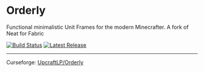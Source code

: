 # Orderly
Functional minimalistic Unit Frames for the modern Minecrafter. A fork of Neat for Fabric


[![Build Status](https://img.shields.io/github/workflow/status/UpcraftLP/Orderly/Build%20Status?label=Build%20Status&logo=GitHub&style=flat-square)](https://github.com/UpcraftLP/Orderly/actions?query=workflow%3A%22Build+Status%22 "GitHub Actions")
[![Latest Release](https://img.shields.io/github/v/release/UpcraftLP/Orderly?include_prereleases&label=Latest&style=flat-square)](https://github.com/UpcraftLP/Orderly/releases/latest "GitHub Releases")

---

Curseforge: [UpcraftLP/Orderly](https://www.curseforge.com/minecraft/mc-mods/orderly "Curseforge")
